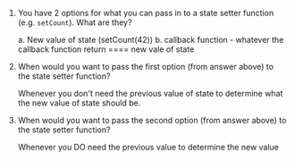 1. You have 2 options for what you can pass in to a
   state setter function (e.g. `setCount`). What are they?
   
   a. New value of state (setCount(42))
   b. callback function  - whatever the callback function 
   return ==== new vale of state
    
2. When would you want to pass the first option (from answer
   above) to the state setter function?

    Whenever you don't need the previous value of state to determine
    what the new value of state should be.


3. When would you want to pass the second option (from answer
   above) to the state setter function?

    Whenever you DO need the previous value to determine the new value